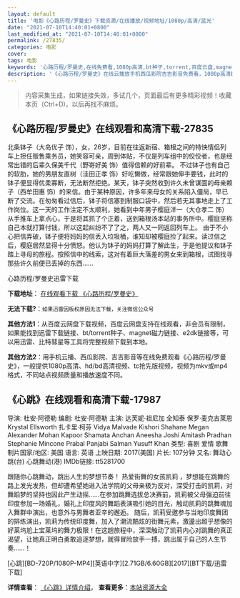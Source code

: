 ```yaml
---
layout: default
title: '电影《心路历程/罗曼史》下载资源/在线播放/视频地址/1080p/高清/蓝光'
date: "2021-07-10T14:40:01+0800"
last_modified_at: "2021-07-10T14:40:01+0800"
permalink: /27835/
categories: 电影
cover:
tags: 电影
keywords: '心路历程/罗曼史,在线免费看,1080p高清,bt种子,torrent,百度云盘,magnet,磁力链,迅雷下载资源'
description: '《心路历程/罗曼史》在线云播放手机西瓜影院吉吉影音免费看，1080p高清bd/hd未删减完整版和tc抢先枪版，mkv/mp4格式，附带bt/torrent种子、magnet/磁力链、百度云盘、网盘资源迅雷下载链接'
---
```


>内容采集生成，如果链接失效，多试几个，页面最后有更多精彩视频！收藏本页（Ctrl+D)，以后再找不麻烦。


## 《心路历程/罗曼史》在线观看和高清下载-27835

北条钵子（大岛优子 饰），女，26岁，目前在往返新宿、箱根之间的特快情侣列车上担任贩售乘务员，她笑容可亲，周到体贴，不仅是列车组中的佼佼者，也是经常出错的后辈久保美千代（野嵜好美 饰）值得信赖的好前辈。 不过钵子也有自己的软肋，她的男朋友直树（洼田正孝 饰）好吃懒做，经常跟她伸手要钱，此时的钵子便显得优柔寡断，无法断然拒绝。某天，钵子突然收到许久未曾谋面的母亲赖子（西牟田惠 饰）的来信。由于某种原因，许多年来母女的关系陷入僵局，早已断了交流。在匆匆看过信后，钵子将信塞到制服口袋中，然后若无其事地走上了工作岗位。这一天的工作注定不太顺利，她看到中年男子樱庭洋一（大仓孝二 饰）从手推车上拿点心，于是将其抓了个正着，送到箱根汤本站的事务所中。樱庭坚称自己本就打算付钱，所以这起纠纷不了了之，两人又一同返回列车上。 由于不小心把信弄破，钵子便将妈妈的信丢入垃圾桶，谁知却被樱庭捡了起来。读过信之后，樱庭居然显得十分愤怒。他认为钵子的妈妈打算了解此生，于是他提议和钵子踏上寻母的旅程。按照信中的线索，这对有着巨大落差的男女来到箱根，试图找寻那些许久前便已丢掉的东西……


心路历程/罗曼史迅雷下载

**下载地址**： [在线观看下载 《心路历程/罗曼史》](https://www.993dy.com//vod-detail-id-20608.html) 


**无法下载?**：`如果迅雷因版权原因无法下载，关注微信公众号 `

**其他方法1**：从百度云网盘下载视频，百度云网盘支持在线观看，非会员有限制，如果能找到迅雷下载链接、bt/torrent种子、magnet磁力链接、e2dk链接等，可以用迅雷、比特彗星等工具将完整视频下载到本地。

**其他方法2**：用手机云播、西瓜影院、吉吉影音等在线免费观看《心路历程/罗曼史》，一般提供1080p高清、hd/bd高清视频、tc抢先版视频，视频为mkv或mp4格式，不同站点视频质量和播放速度不同。


## 《心跳》在线观看和高清下载-17987

导演: 杜安·阿德勒 编剧: 杜安·阿德勒 主演: 达芙妮·祖尼加 全知泰 保罗·麦克吉莱恩 Krystal Ellsworth 扎卡里·柯芬 Vidya Malvade Kishori Shahane Megan Alexander Mohan Kapoor Shamata Anchan Aneesha Joshi Amitash Pradhan Stephanie Mincone Prabal Panjabi Salman Yusuff Khan 类型: 喜剧 爱情 歌舞 制片国家/地区: 美国 语言: 英语 上映日期: 2017(美国) 片长: 107分钟 又名: 舞动心跳(台) 心跳舞动(港) IMDb链接: tt5281700

跟随你心跳舞动，跳出人生的梦想节奏！ 热爱街舞的女孩凯莉 ，梦想能在跳舞的路上发光发热，但却遭希望她进入法学院的父母亲极为反对，深受打击的凯莉，对舞蹈梦的坚持也因此产生动摇……在参加跳舞选拔总决赛前，凯莉被父母强迫前往印度参加一场婚礼，婚礼上印度风的舞蹈表演吸引她的目光，触动凯莉的跳舞魂加入舞群中演出，也意外与男舞者亚辛的邂逅。 随后，凯莉受邀参与当地印度舞团的排练演出，凯莉为传统印度舞，加入了潮流酷炫的街舞元素，激盪出超乎想像的好莱坞尬上宝莱坞的舞力极限！在这趟旅程中，深深触动了凯莉内心对跳舞的真正渴望，让她真正明白勇敢追逐梦想，就得冒险放手一搏，跳出属于自己的人生节奏……！


[心跳][BD-720P/1080P-MP4][英语中字][2.71GB/6.60GB][2017][BT下载/迅雷下载]

**详情查看**： [《心跳》详情介绍](/movie/17987/)， **查看更多**：[本站资源大全](/movie/t/all/)

